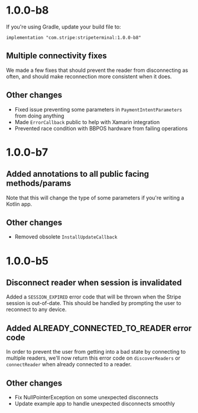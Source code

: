 # 1.0.0-b8

If you're using Gradle, update your build file to:

```
implementation "com.stripe:stripeterminal:1.0.0-b8"
```

## Multiple connectivity fixes
We made a few fixes that should prevent the reader from disconnecting as often, and should make
reconnection more consistent when it does.

## Other changes
- Fixed issue preventing some parameters in `PaymentIntentParameters` from doing anything
- Made `ErrorCallback` public to help with Xamarin integration
- Prevented race condition with BBPOS hardware from failing operations

# 1.0.0-b7

## Added annotations to all public facing methods/params
Note that this will change the type of some parameters if you're writing a Kotlin app.

## Other changes
- Removed obsolete `InstallUpdateCallback`

# 1.0.0-b5

## Disconnect reader when session is invalidated
Added a `SESSION_EXPIRED` error code that will be thrown when the Stripe session is out-of-date.
This should be handled by prompting the user to reconnect to any device.

## Added ALREADY_CONNECTED_TO_READER error code
In order to prevent the user from getting into a bad state by connecting to multiple readers, we'll
now return this error code on `discoverReaders` or `connectReader` when already connected to a
reader.

## Other changes
- Fix NullPointerException on some unexpected disconnects
- Update example app to handle unexpected disconnects smoothly
